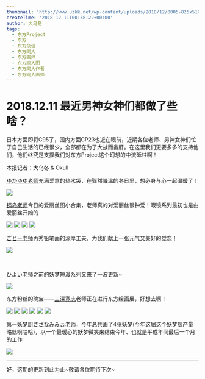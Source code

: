 ```yaml
---
thumbnail: 'http://www.uzkk.net/wp-content/uploads/2018/12/0005-825x510.png'
createTime: '2018-12-11T00:38:22+00:00'
author: 大乌冬
tags:
  - 东方Project
  - 东方
  - 东方杂谈
  - 东方同人
  - 东方画师
  - 东方同人图
  - 东方同人作者
  - 东方同人画师
---
```


# 2018.12.11 最近男神女神们都做了些啥？

日本方面即将C95了，国内方面CP23也近在眼前，近期各位老师、男神女神们忙于自己生活的已经很少，全部都在为了大战而备肝。在这里我们更要多多的支持他们，他们终究是支撑我们对东方Project这个幻想的中流砥柱啊！

本报记者：大乌冬 & Okull

[ゆかゆゆ老师](https://twitter.com/yukayuyubot)充满爱意的热水袋，在骤然降温的冬日里，想必身与心一起温暖了！

![](http://www.uzkk.net/wp-content/uploads/2018/12/0001-1-1024x613.png)

[锅岛老师](https://twitter.com/n_shima)今日的爱丽丝图小合集，老师真的对爱丽丝很钟爱！眼镜系列最初也是由爱丽丝开始的

![](http://www.uzkk.net/wp-content/uploads/2018/12/0002-1.png) ![](http://www.uzkk.net/wp-content/uploads/2018/12/0003.png) ![](http://www.uzkk.net/wp-content/uploads/2018/12/0004-1.png) ![](http://www.uzkk.net/wp-content/uploads/2018/12/0005-1024x437.png)

[ごとー老师](https://twitter.com/Reitsu_ki)再秀铅笔画的深厚工夫，为我们献上一张元气又美好的觉恋！

![](http://www.uzkk.net/wp-content/uploads/2018/12/0006.png)

 

[ひよい老师](http://www.uzkk.net/?p=551)之前的妖梦短漫系列又来了一波更新~

![](http://www.uzkk.net/wp-content/uploads/2018/12/mahua-364x1024.jpg)

东方粉丝的瑰宝——[三澤寛志](http://www.uzkk.net/?p=4550)老师正在进行东方绘画展，好想去啊！

![](http://www.uzkk.net/wp-content/uploads/2018/12/0007.png) ![](http://www.uzkk.net/wp-content/uploads/2018/12/0008.png) ![](http://www.uzkk.net/wp-content/uploads/2018/12/0009.png) ![](http://www.uzkk.net/wp-content/uploads/2018/12/0010.png) ![](http://www.uzkk.net/wp-content/uploads/2018/12/0011-1024x575.png) ![](http://www.uzkk.net/wp-content/uploads/2018/12/0012-1024x577.png)

第一妖梦厨[さざなみみぉ老师](https://twitter.com/sazanamimio)，今年总共画了4张妖梦(今年这届这个妖梦厨产量略低啊哈哈)，以一个最暖心的妖梦微笑来结束今年、也就是平成年间最后一个月的工作

![](http://www.uzkk.net/wp-content/uploads/2018/12/0013.png)

---

好，这期的更新到此为止~敬请各位期待下次~
